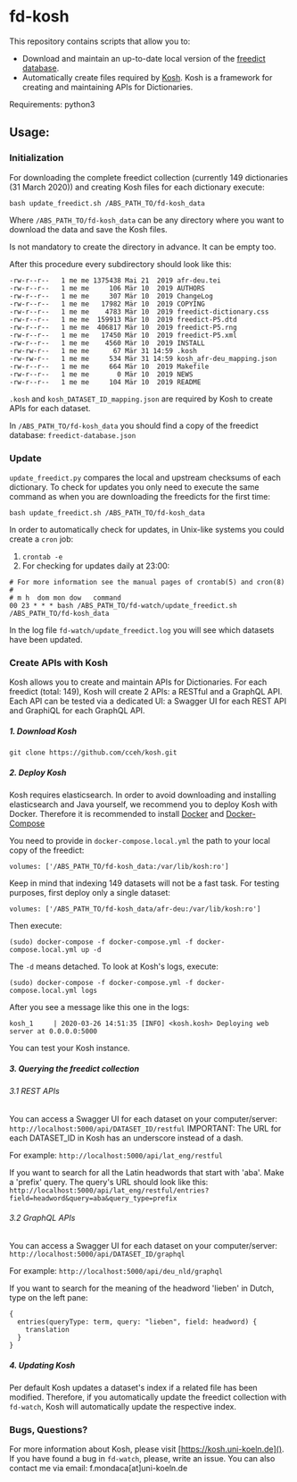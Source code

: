 # fd-kosh   

This repository contains scripts that allow you to: 
- Download and maintain an up-to-date local version of the [freedict database](https://freedict.org/freedict-database.json).
- Automatically create files required by [Kosh](http://kosh.uni-koeln.de). Kosh is a framework for creating and maintaining APIs for Dictionaries.

Requirements: python3

## Usage:

### Initialization

For downloading the complete freedict collection (currently 149 dictionaries (31 March 2020)) and creating Kosh files 
for each dictionary execute:

`bash update_freedict.sh /ABS_PATH_TO/fd-kosh_data`

Where `/ABS_PATH_TO/fd-kosh_data` can be any directory where you want to download the data and save the Kosh files.

Is not mandatory to create the directory in advance. It can be empty too.

After this procedure every subdirectory should look like this:

```
-rw-r--r--   1 me me 1375438 Mai 21  2019 afr-deu.tei
-rw-r--r--   1 me me     106 Mär 10  2019 AUTHORS
-rw-r--r--   1 me me     307 Mär 10  2019 ChangeLog
-rw-r--r--   1 me me   17982 Mär 10  2019 COPYING
-rw-r--r--   1 me me    4783 Mär 10  2019 freedict-dictionary.css
-rw-r--r--   1 me me  159913 Mär 10  2019 freedict-P5.dtd
-rw-r--r--   1 me me  406817 Mär 10  2019 freedict-P5.rng
-rw-r--r--   1 me me   17450 Mär 10  2019 freedict-P5.xml
-rw-r--r--   1 me me    4560 Mär 10  2019 INSTALL
-rw-rw-r--   1 me me      67 Mär 31 14:59 .kosh
-rw-rw-r--   1 me me     534 Mär 31 14:59 kosh_afr-deu_mapping.json
-rw-r--r--   1 me me     664 Mär 10  2019 Makefile
-rw-r--r--   1 me me       0 Mär 10  2019 NEWS
-rw-r--r--   1 me me     104 Mär 10  2019 README
```
`.kosh` and `kosh_DATASET_ID_mapping.json` are required by Kosh to create APIs for each dataset.

In `/ABS_PATH_TO/fd-kosh_data` you should find a copy of the freedict database: `freedict-database.json`

### Update

`update_freedict.py` compares the local and upstream checksums of each dictionary. 
To check for updates you only need to execute the same command as when you are downloading the freedicts for the first time:

`bash update_freedict.sh /ABS_PATH_TO/fd-kosh_data`

In order to automatically check for updates, in Unix-like systems you could create a `cron` job:

1. `crontab -e`
2. For checking for updates daily at 23:00: 
```
# For more information see the manual pages of crontab(5) and cron(8)
#
# m h  dom mon dow   command
00 23 * * * bash /ABS_PATH_TO/fd-watch/update_freedict.sh /ABS_PATH_TO/fd-kosh_data

```

In the log file `fd-watch/update_freedict.log` you will see which datasets have been updated.

### Create APIs with Kosh

Kosh allows you to create and maintain APIs for Dictionaries. 
For each freedict (total: 149), Kosh will create 2 APIs: a RESTful and a GraphQL API.
Each API can be tested via a dedicated UI: a Swagger UI for each REST API and GraphiQL for each GraphQL API.

##### 1. Download Kosh

`git clone https://github.com/cceh/kosh.git`

##### 2. Deploy Kosh

Kosh requires elasticsearch. In order to avoid downloading and installing elasticsearch and Java yourself, we recommend you to
deploy Kosh with Docker. Therefore it is recommended to install [Docker](https://docs.docker.com/install/) and [Docker-Compose](https://docs.docker.com/compose/install/)

You need to provide in `docker-compose.local.yml` the path to your local copy of the freedict:

`volumes: ['/ABS_PATH_TO/fd-kosh_data:/var/lib/kosh:ro']`

Keep in mind that indexing 149 datasets will not be a fast task. For testing purposes, first deploy only a single dataset:

`volumes: ['/ABS_PATH_TO/fd-kosh_data/afr-deu:/var/lib/kosh:ro']`

Then execute:

`(sudo) docker-compose -f docker-compose.yml -f docker-compose.local.yml up -d`

The `-d` means detached. To look at Kosh's logs, execute:

`(sudo) docker-compose -f docker-compose.yml -f docker-compose.local.yml logs`

After you see a message like this one in the logs:

`kosh_1     | 2020-03-26 14:51:35 [INFO] <kosh.kosh> Deploying web server at 0.0.0.0:5000`

You can test your Kosh instance.

##### 3. Querying the freedict collection

###### 3.1 REST APIs

You can access a Swagger UI for each dataset on your computer/server: `http://localhost:5000/api/DATASET_ID/restful`
IMPORTANT: The URL for each DATASET_ID in Kosh has an underscore instead of a dash.

For example: `http://localhost:5000/api/lat_eng/restful`

If you want to search for all the Latin headwords that start with 'aba'. Make a 'prefix' query. The query's URL should look like this:
`http://localhost:5000/api/lat_eng/restful/entries?field=headword&query=aba&query_type=prefix`

###### 3.2 GraphQL APIs

You can access a Swagger UI for each dataset on your computer/server: `http://localhost:5000/api/DATASET_ID/graphql`

For example: `http://localhost:5000/api/deu_nld/graphql`

If you want to search for the meaning of the headword 'lieben' in Dutch, type on the left pane:

```
{
  entries(queryType: term, query: "lieben", field: headword) {
    translation
  }
}

```
##### 4. Updating Kosh

Per default Kosh updates a dataset's index if a related file has been modified. Therefore, if you automatically update 
the freedict collection with `fd-watch`, Kosh will automatically update the respective index.
 
 
### Bugs, Questions?
For more information about Kosh, please visit [https://kosh.uni-koeln.de](). If you have found a bug in `fd-watch`, please, write an issue. You can also contact me via email: f.mondaca[at]uni-koeln.de




 

